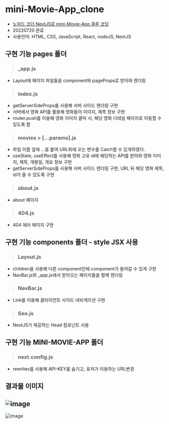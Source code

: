 # mini-Movie-App_clone
- [노마드 코더 NextJS로 mini-Movie-App 클론 코딩](https://nomadcoders.co/nextjs-fundamentals/lobby)
- 20220720 완료
- 사용언어: HTML, CSS, JavaScript, React, nodeJS, NextJS
## 구현 기능 pages 폴더
> ### _app.js
- Layout에 페이지 파일들을 component와 pageProps로 받아와 렌더링
> ### index.js
- getServerSideProps를 사용해 서버 사이드 렌더링 구현
- 서버에서 영화 API를 활용해 영화들의 이미지, 제목 정보 구현
- router.push를 이용해 영화 이미지 클릭 시, 해당 영화 디테일 페이지로 이동할 수 있도록 함
> ### movies > [...params].js
- 파일 이름 앞에 ...을 붙여 URL뒤에 오는 변수를 Catch할 수 있게하였다.
- useState, useEffect를 사용해 영화 고유 id에 해당하는 API를 받아와 영화 이미지, 제목, 개봉일, 개요 정보 구현
- getServerSideProps를 사용해 서버 사이드 렌더링 구현, URL 뒤 해당 영화 제목, id가 올 수 있도록 구현
> ### about.js
- about 페이지
> ### 404.js
- 404 에러 페이지 구현
## 구현 기능 components 폴더 - style JSX 사용
> ### Layout.js
- children을 사용해 다른 component안에 component가 들어갈 수 있게 구현
- NavBar.js와 _app.js에서 받아오는 페이지들을 함께 렌더링
> ### NavBar.js
- Link를 이용해 클라이언트 사이드 네비게이션 구현
> ### Seo.js
- NextJS가 제공하는 Head 컴포넌트 사용
## 구현 기능 MINI-MOVIE-APP 폴더
> ### next.config.js
- rewrites를 사용해 API-KEY를 숨기고, 유저가 이용하는 URL변경
## 결과물 이미지
![image](https://user-images.githubusercontent.com/99079176/179985553-9e882c6c-39e7-43f3-9208-6ca319c10ea5.png)
---
![image](https://user-images.githubusercontent.com/99079176/179985610-0d753853-cfda-4cae-b350-1012c03be823.png)
